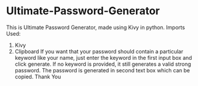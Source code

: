 # Ultimate-Password-Generator
This is Ultimate Password Generator, made using Kivy in python.
Imports Used:
1. Kivy
2. Clipboard
If you want that your password should contain a particular keyword like your name, just enter the keyword in the first input box and click generate. If no keyword is provided, it still generates a valid strong password.
The password is generated in second text box which can be copied.
Thank You

